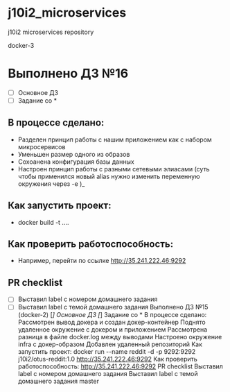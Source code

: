 # j10i2_microservices
j10i2 microservices repository

docker-3

# Выполнено ДЗ №16

 - [ ] Основное ДЗ
 - [ ] Задание со *

## В процессе сделано:
 - Разделен принцип работы с нашим приложением как с набором микросервисов
 - Уменьшен размер одного из образов
 - Сохоанена конфигурация базы данных
 - Настроен принцип работы с разными сетевыми элиасами (суть чтобы применился новый alias нужно изменить переменную окружения через  -e )_

## Как запустить проект:
 - docker build -t ....

## Как проверить работоспособность:
 - Например, перейти по ссылке http://35.241.222.46:9292

## PR checklist
 - [ ] Выставил label с номером домашнего задания
 - [ ] Выставил label с темой домашнего задания
Выполнено ДЗ №15 (docker-2)
[*] Основное ДЗ
[*] Задание со *
В процессе сделано:
Рассмотрен вывод докера и создан докер-контейнер
Поднято удаленное окружение с докером и приложением
Рассмотрена разница в файле docker.log между выводами
Настроено окружение infra с докер-образом
Добавлен удаленный репозиторий
Как запустить проект:
docker run --name reddit -d -p 9292:9292 j10i2/otus-reddit:1.0
http://35.241.222.46:9292
Как проверить работоспособность:
http://35.241.222.46:9292
PR checklist
 Выставил label с номером домашнего задания
 Выставил label с темой домашнего задания
 master
